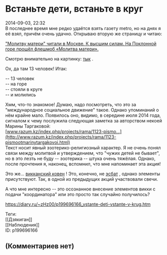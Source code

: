 Встаньте дети, встаньте в круг
==============================

  
2014-09-03, 22:32  
 В последнее время мне редко удаётся взять газету metro, но на днях я её взял, причём очень удачно. Открываю вторую же страницу и читаю:   
   
  ["Молитву матери" читали в Москве. К высшим силам. На Поклонной горе прошёл флешмоб «Молитва матери».](http://www.metronews.ru/novosti/molitvu-materi-chitali-v-moskve/TponhE---XMJrLcf42noKo/)    
   
 Смотрю внимательно на картинку:  [тык](https://a.radikal.ru/a12/2201/23/ec2f1f3b7dc2.jpg)  .   
   
 Ох, да там 13 человек! Итак:   
   
 -- 13 человек   
 -- на горе   
 -- стояли в круге   
 -- и молились   
   
 Хмм, что-то знакомое! Думаю, надо посмотреть, что это за "международное социальное движение" такое. Однако упоминаний о нём крайне мало. Появилось оно, видимо, в середине июля 2014 года, сигналом к чему послужила следующая заметка за авторством некоей Марины Таргаковой:   
  [www.razum.kz/index.php/projects/rama/1123-pismo...](http://www.razum.kz/index.php/projects/rama/1123-pismootmarinytargakovoi.html)    
 Текст носит явный эзотерико-религиозный характер. Я не очень понял связи между молитвой и утверждением, что "чужих детей не бывает", но в это лезть не буду -- эзотерика -- штука очень тяжёлая. Однако, после прочтения я, наконец, вспомнил, что мне напоминает эта акция!   
   
 Это же...  [викканский ковен](https://ru.wikipedia.org/wiki/Ковен)  ! Это, конечно, не  [эсбат](http://bloknot1.narod.ru/Esbat.html)  , однако элементы присутствуют. Так, в одной из предыдущих акций участвовали свечи.   
   
 А что мне интересно -- это осознанное внесение элементов викки с подачи "координатора" или это просто так случайно получилось?   
  
<https://diary.ru/~zHz00/p199696166_vstante-deti-vstante-v-krug.htm>  
  
Теги:  
[[Дзякиган]]  
[[Наблюдения]]  
ID: p199696166  


(Комментариев нет)
------------------